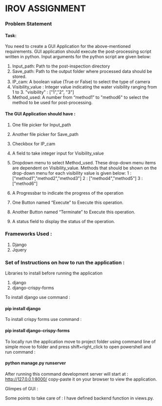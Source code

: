 # IROV ASSIGNMENT

### Problem Statement
#### Task:
You need to create a GUI Application for the above-mentioned requirements. GUI
application should execute the post-processing script written in python. Input arguments
for the python script are given below:
1. Input_path: Path to the post-inspection directory
2. Save_path: Path to the output folder where processed data should be stored.
3. IP_cam: A boolean value (True or False) to select the type of camera
4. Visibility_value : Integer value indicating the water visibility ranging from 1 to 3.
"visibility" : ["1","2", "3"]
5. Method_used: A number from “method1” to "method6" to select the method to
be used for post-processing.

#### The GUI Application should have :
1. One file picker for Input_path
2. Another file picker for Save_path
3. Checkbox for IP_cam
4. A field to take integer input for Visibility_value
5. Dropdown menu to select Method_used. These drop-down menu items are
dependent on Visibility_value. Methods that should be shown on the drop-down
menu for each visibility value is given below:
1 : ["method1","method2","method3"]
2 : ["method4","method5"]
3 : ["method6"]

6. A Progressbar to indicate the progress of the operation
7. One Button named “Execute” to Execute this operation.
8. Another Button named “Terminate” to Execute this operation.
9. A status field to display the status of the operation.

### Frameworks Used :
1) Django
2) Jquery

### Set of Instructions on how to run the application :
Libraries to install before running the application
1) django
2) django-crispy-forms

To install django use command :
#### pip install django

To install crispy forms use command :
#### pip install django-crispy-forms

To locally run the application move to project folder using command line of simple move to folder and press shift+right_click to open powershell and run command :
#### python manage.py runserver

After running this command development server will start at : http://127.0.0.1:8000/ 
copy-paste it on your browser to view the application.

Glimpes of GUI : 


Some points to take care of :
I have defined backend function in views.py.
